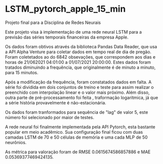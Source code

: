 # LSTM_pytorch_apple_15_min
Projeto final para a Disciplina de Redes Neurais


Este projeto visa à implementação de uma rede neural LSTM para a previsão das séries temporais financeiras da empresa Apple. 

Os dados foram obtivos através da biblioteca Pandas Data Reader, que usa a API Alpha Venture para coletar dados em tempo real de dia de pregão. Foram coletetados ao do 6842 obsevações, que correspondem aos dias e horas de 21/062021 04:01:00 a 01/07/2021 20:00:00. Estes dados foram tratados diminuindo a frequência, que originalmente é de minuto a minuto, para 15 minutos. 

Após a modificação da frequência, foram constatados dados em falta. A série foi dividida em dois conjuntos de treino e teste para assim realizar o preenchido com interpolação linear e o valor mais próximo. Além disso, outra parte de pré-processamento foi feita , traformação logaritmica, já que a série história provavelmente é não-estacionária.

Os dados foram tranformados para sequência de "lag" de valor 5, este número foi selecionado por maior de testes.


A rede neural foi finalmente implementada pela API Pytorch, esta bastante popular em meio acadêmico. Sua configuração final ficou com duas camadas LSTM de 70 e 50 células de memória e uma cada MLP de 50 neurônios. 

As métrica para valoração foram de RMSE 0.0615674586857886 e MAE 0.05369377469424135.
